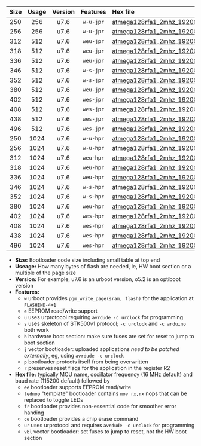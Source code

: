 |Size|Usage|Version|Features|Hex file|
|:-:|:-:|:-:|:-:|:--|
|250|256|u7.6|`w-u-jpr`|[atmega128rfa1_2mhz_19200bps_ur_vbl.hex](https://raw.githubusercontent.com/stefanrueger/urboot/main/atmega128rfa1_2mhz_19200bps_ur_vbl.hex)|
|256|256|u7.6|`w-u-jpr`|[atmega128rfa1_2mhz_19200bps_lednop_ur_vbl.hex](https://raw.githubusercontent.com/stefanrueger/urboot/main/atmega128rfa1_2mhz_19200bps_lednop_ur_vbl.hex)|
|312|512|u7.6|`weu-jpr`|[atmega128rfa1_2mhz_19200bps_ee_ur_vbl.hex](https://raw.githubusercontent.com/stefanrueger/urboot/main/atmega128rfa1_2mhz_19200bps_ee_ur_vbl.hex)|
|318|512|u7.6|`weu-jpr`|[atmega128rfa1_2mhz_19200bps_ee_lednop_ur_vbl.hex](https://raw.githubusercontent.com/stefanrueger/urboot/main/atmega128rfa1_2mhz_19200bps_ee_lednop_ur_vbl.hex)|
|336|512|u7.6|`weu-jpr`|[atmega128rfa1_2mhz_19200bps_ee_lednop_fr_ur_vbl.hex](https://raw.githubusercontent.com/stefanrueger/urboot/main/atmega128rfa1_2mhz_19200bps_ee_lednop_fr_ur_vbl.hex)|
|346|512|u7.6|`w-s-jpr`|[atmega128rfa1_2mhz_19200bps_vbl.hex](https://raw.githubusercontent.com/stefanrueger/urboot/main/atmega128rfa1_2mhz_19200bps_vbl.hex)|
|352|512|u7.6|`w-s-jpr`|[atmega128rfa1_2mhz_19200bps_lednop_vbl.hex](https://raw.githubusercontent.com/stefanrueger/urboot/main/atmega128rfa1_2mhz_19200bps_lednop_vbl.hex)|
|380|512|u7.6|`weu-jpr`|[atmega128rfa1_2mhz_19200bps_ee_lednop_fr_ce_ur_vbl.hex](https://raw.githubusercontent.com/stefanrueger/urboot/main/atmega128rfa1_2mhz_19200bps_ee_lednop_fr_ce_ur_vbl.hex)|
|402|512|u7.6|`wes-jpr`|[atmega128rfa1_2mhz_19200bps_ee_vbl.hex](https://raw.githubusercontent.com/stefanrueger/urboot/main/atmega128rfa1_2mhz_19200bps_ee_vbl.hex)|
|408|512|u7.6|`wes-jpr`|[atmega128rfa1_2mhz_19200bps_ee_lednop_vbl.hex](https://raw.githubusercontent.com/stefanrueger/urboot/main/atmega128rfa1_2mhz_19200bps_ee_lednop_vbl.hex)|
|438|512|u7.6|`wes-jpr`|[atmega128rfa1_2mhz_19200bps_ee_lednop_fr_vbl.hex](https://raw.githubusercontent.com/stefanrueger/urboot/main/atmega128rfa1_2mhz_19200bps_ee_lednop_fr_vbl.hex)|
|496|512|u7.6|`wes-jpr`|[atmega128rfa1_2mhz_19200bps_ee_lednop_fr_ce_vbl.hex](https://raw.githubusercontent.com/stefanrueger/urboot/main/atmega128rfa1_2mhz_19200bps_ee_lednop_fr_ce_vbl.hex)|
|250|1024|u7.6|`w-u-hpr`|[atmega128rfa1_2mhz_19200bps_ur.hex](https://raw.githubusercontent.com/stefanrueger/urboot/main/atmega128rfa1_2mhz_19200bps_ur.hex)|
|256|1024|u7.6|`w-u-hpr`|[atmega128rfa1_2mhz_19200bps_lednop_ur.hex](https://raw.githubusercontent.com/stefanrueger/urboot/main/atmega128rfa1_2mhz_19200bps_lednop_ur.hex)|
|312|1024|u7.6|`weu-hpr`|[atmega128rfa1_2mhz_19200bps_ee_ur.hex](https://raw.githubusercontent.com/stefanrueger/urboot/main/atmega128rfa1_2mhz_19200bps_ee_ur.hex)|
|318|1024|u7.6|`weu-hpr`|[atmega128rfa1_2mhz_19200bps_ee_lednop_ur.hex](https://raw.githubusercontent.com/stefanrueger/urboot/main/atmega128rfa1_2mhz_19200bps_ee_lednop_ur.hex)|
|336|1024|u7.6|`weu-hpr`|[atmega128rfa1_2mhz_19200bps_ee_lednop_fr_ur.hex](https://raw.githubusercontent.com/stefanrueger/urboot/main/atmega128rfa1_2mhz_19200bps_ee_lednop_fr_ur.hex)|
|346|1024|u7.6|`w-s-hpr`|[atmega128rfa1_2mhz_19200bps.hex](https://raw.githubusercontent.com/stefanrueger/urboot/main/atmega128rfa1_2mhz_19200bps.hex)|
|352|1024|u7.6|`w-s-hpr`|[atmega128rfa1_2mhz_19200bps_lednop.hex](https://raw.githubusercontent.com/stefanrueger/urboot/main/atmega128rfa1_2mhz_19200bps_lednop.hex)|
|380|1024|u7.6|`weu-hpr`|[atmega128rfa1_2mhz_19200bps_ee_lednop_fr_ce_ur.hex](https://raw.githubusercontent.com/stefanrueger/urboot/main/atmega128rfa1_2mhz_19200bps_ee_lednop_fr_ce_ur.hex)|
|402|1024|u7.6|`wes-hpr`|[atmega128rfa1_2mhz_19200bps_ee.hex](https://raw.githubusercontent.com/stefanrueger/urboot/main/atmega128rfa1_2mhz_19200bps_ee.hex)|
|408|1024|u7.6|`wes-hpr`|[atmega128rfa1_2mhz_19200bps_ee_lednop.hex](https://raw.githubusercontent.com/stefanrueger/urboot/main/atmega128rfa1_2mhz_19200bps_ee_lednop.hex)|
|438|1024|u7.6|`wes-hpr`|[atmega128rfa1_2mhz_19200bps_ee_lednop_fr.hex](https://raw.githubusercontent.com/stefanrueger/urboot/main/atmega128rfa1_2mhz_19200bps_ee_lednop_fr.hex)|
|496|1024|u7.6|`wes-hpr`|[atmega128rfa1_2mhz_19200bps_ee_lednop_fr_ce.hex](https://raw.githubusercontent.com/stefanrueger/urboot/main/atmega128rfa1_2mhz_19200bps_ee_lednop_fr_ce.hex)|

- **Size:** Bootloader code size including small table at top end
- **Useage:** How many bytes of flash are needed, ie, HW boot section or a multiple of the page size
- **Version:** For example, u7.6 is an urboot version, o5.2 is an optiboot version
- **Features:**
  + `w` urboot provides `pgm_write_page(sram, flash)` for the application at `FLASHEND-4+1`
  + `e` EEPROM read/write support
  + `u` uses urprotocol requiring `avrdude -c urclock` for programming
  + `s` uses skeleton of STK500v1 protocol; `-c urclock` and `-c arduino` both work
  + `h` hardware boot section: make sure fuses are set for reset to jump to boot section
  + `j` vector bootloader: uploaded applications *need to be patched externally*, eg, using `avrdude -c urclock`
  + `p` bootloader protects itself from being overwritten
  + `r` preserves reset flags for the application in the register R2
- **Hex file:** typically MCU name, oscillator frequency (16 MHz default) and baud rate (115200 default) followed by
  + `ee` bootloader supports EEPROM read/write
  + `lednop` "template" bootloader contains `mov rx,rx` nops that can be replaced to toggle LEDs
  + `fr` bootloader provides non-essential code for smoother error handing
  + `ce` bootloader provides a chip erase command
  + `ur` uses urprotocol and requires `avrdude -c urclock` for programming
  + `vbl` vector bootloader: set fuses to jump to reset, not the HW boot section
